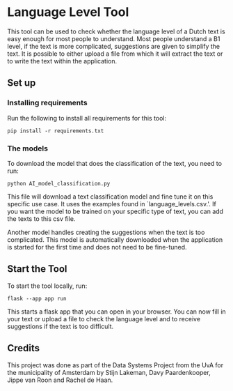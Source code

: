 # Language Level Tool

This tool can be used to check whether the language level of a Dutch text is easy enough for most people to understand. Most people understand a B1 level, if the text is more complicated, suggestions are given to simplify the text. It is possible to either upload a file from which it will extract the text or to write the text within the application.

## Set up
### Installing requirements
Run the following to install all requirements for this tool:
```
pip install -r requirements.txt
```

### The models
To download the model that does the classification of the text, you need to run:
```
python AI_model_classification.py
```
This file will download a text classification model and fine tune it on this specific use case. It uses the examples found in `language_levels.csv.'. If you want the model to be trained on your specific type of text, you can add the texts to this csv file.

Another model handles creating the suggestions when the text is too complicated. This model is automatically downloaded when the application is started for the first time and does not need to be fine-tuned.

## Start the Tool
To start the tool locally, run:
```
flask --app app run
```

This starts a flask app that you can open in your browser. You can now fill in your text or upload a file to check the language level and to receive suggestions if the text is too difficult. 

## Credits
This project was done as part of the Data Systems Project from the UvA for the municipality of Amsterdam by Stijn Lakeman, Davy Paardenkooper, Jippe van Roon and Rachel de Haan.